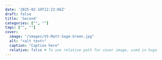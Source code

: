 ```yaml
---
date: '2025-02-19T12:22:06Z'
draft: false
title: 'Second'
categories: ["", ""]
tags: ["", ""]
cover:
  image: "/images/VS-Matt-Sage-Green.jpg"
  alt: "<alt text>"
  caption: "Caption here"
  relative: false # To use relative path for cover image, used in hugo Page-bundles
---
```


